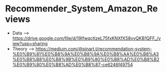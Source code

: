 # Recommender_System_Amazon_Reviews

- Data --> https://drive.google.com/file/d/19IfwqctIzeL75fxKNXfX58vvQKB1QFF_/view?usp=sharing
- Theory --> https://medium.com/@sinart.t/recommendation-system-%E0%B9%81%E0%B8%9A%E0%B8%9A%E0%B8%AA%E0%B8%A3%E0%B8%B8%E0%B8%9B%E0%B9%80%E0%B8%AD%E0%B8%B2%E0%B9%80%E0%B8%AD%E0%B8%87-ce6246f49754
